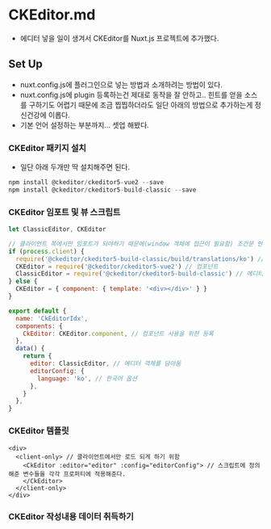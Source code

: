 # CKEditor.md
- 에디터 넣을 일이 생겨서 CKEditor를 Nuxt.js 프로젝트에 추가했다.

## Set Up
- nuxt.config.js에 플러그인으로 넣는 방법과 소개하려는 방법이 있다.
- nuxt.config.js에 plugin 등록하는건 제대로 동작을 잘 안하고.. 힌트를 얻을 소스를 구하기도 어렵기 때문에 조금 찝찝하더라도 일단 아래의 방법으로 추가하는게 정신건강에 이롭다.
- 기본 언어 설정하는 부분까지... 셋업 해봤다.

### CKEditor 패키지 설치
- 일단 아래 두개만 딱 설치해주면 된다.
```js
npm install @ckeditor/ckeditor5-vue2 --save
npm install @ckeditor/ckeditor5-build-classic --save
```

### CKEditor 임포트 및 뷰 스크립트
```js
let ClassicEditor, CKEditor

// 클라이언트 쪽에서만 임포트가 되야하기 때문에(window 객체에 접근이 필요함) 조건문 안에서 임포트 해야한다.
if (process.client) {
  require('@ckeditor/ckeditor5-build-classic/build/translations/ko') // 언어 설정을 하려면 꼭 임포트 시켜줘야한다.
  CKEditor = require('@ckeditor/ckeditor5-vue2') // 컴포넌트
  ClassicEditor = require('@ckeditor/ckeditor5-build-classic') // 에디터 객체
} else {
  CKEditor = { component: { template: '<div></div>' } }
}

export default {
  name: 'CkEditorIdx',
  components: {
    CkEditor: CKEditor.component, // 컴포넌트 사용을 위한 등록
  },
  data() {
    return {
      editor: ClassicEditor, // 에디터 객체를 담아둠
      editorConfig: {
        language: 'ko', // 한국어 옵션
      },
    }
  },
}
```

### CKEditor 템플릿
```vue
<div>
  <client-only> // 클라이언트에서만 로드 되게 하기 위함
    <CkEditor :editor="editor" :config="editorConfig"> // 스크립트에 정의해준 변수들을 각각 프로퍼티에 적용해준다.
    </CkEditor>
  </client-only>
</div>
```

### CKEditor 작성내용 데이터 취득하기
```vue
```

